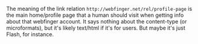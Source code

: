 The meaning of the link relation `http://webfinger.net/rel/profile-page` is
the main home/profile page that a human should visit when getting info
about that webfinger account. It says nothing about the content-type
(or microformats), but it's likely text/html if it's for users.
But maybe it's just Flash, for instance.